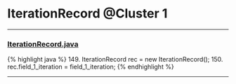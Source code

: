 # IterationRecord @Cluster 1

***

### [IterationRecord.java](https://searchcode.com/codesearch/view/15642483/)
{% highlight java %}
149. IterationRecord rec = new IterationRecord();
150. rec.field_1_iteration = field_1_iteration;
{% endhighlight %}

***


